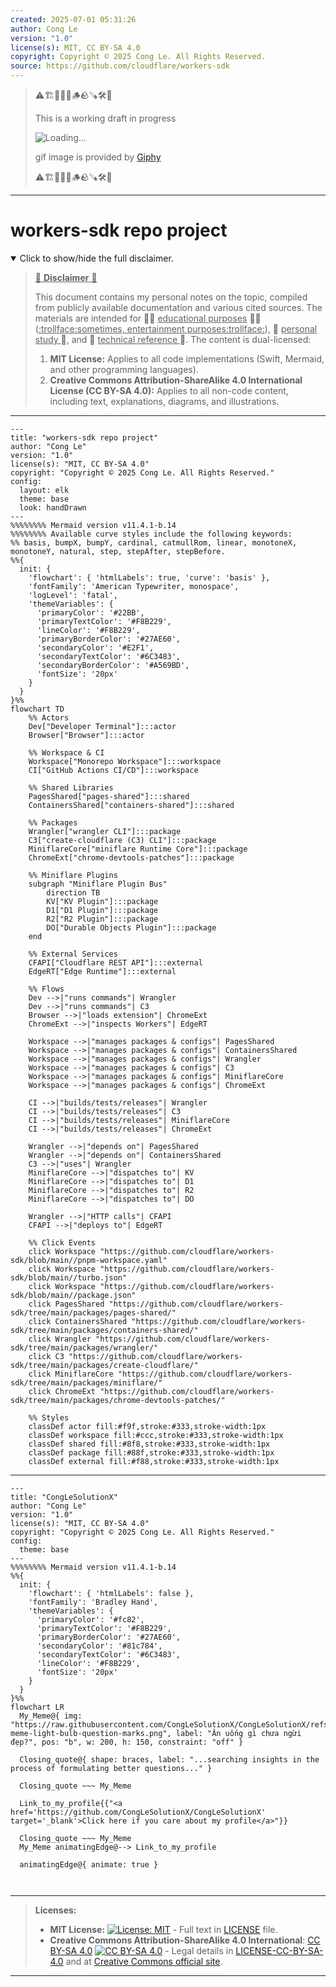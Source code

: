 ```yaml
---
created: 2025-07-01 05:31:26
author: Cong Le
version: "1.0"
license(s): MIT, CC BY-SA 4.0
copyright: Copyright © 2025 Cong Le. All Rights Reserved.
source: https://github.com/cloudflare/workers-sdk
---
```



> ⚠️🏗️🚧🦺🧱🪵🪨🪚🛠️👷
> 
> This is a working draft in progress
> 
> ![Loading...](https://media2.giphy.com/media/v1.Y2lkPTc5MGI3NjExMXVjejV3dnVjc2o5MXd3eXBvcDR1cHlzbHQ1Z2R6YjY0ZHpmdjJ6OCZlcD12MV9pbnRlcm5hbF9naWZfYnlfaWQmY3Q9Zw/hL9q5k9dk9l0wGd4e0/giphy.gif)
>
> gif image is provided by [Giphy](https://giphy.com)
> 
> ⚠️🏗️🚧🦺🧱🪵🪨🪚🛠️👷


----




# workers-sdk repo project
<details open>
<summary>Click to show/hide the full disclaimer.</summary>
   
> <ins>📢 **Disclaimer** 🚨</ins>
>
> This document contains my personal notes on the topic,
> compiled from publicly available documentation and various cited sources.
> The materials are intended for 👨‍🎓 <ins>educational purposes</ins> 👨‍🎓 (<ins>:trollface:sometimes, entertainment purposes:trollface:</ins>), 📖 <ins> personal study </ins> 📖, and 🔖 <ins> technical reference </ins> 🔖.
> The content is dual-licensed:
> 1. **MIT License:** Applies to all code implementations (Swift, Mermaid, and other programming languages).
> 2. **Creative Commons Attribution-ShareAlike 4.0 International License (CC BY-SA 4.0):** Applies to all non-code content, including text, explanations, diagrams, and illustrations.

</details>



---

```mermaid
---
title: "workers-sdk repo project"
author: "Cong Le"
version: "1.0"
license(s): "MIT, CC BY-SA 4.0"
copyright: "Copyright © 2025 Cong Le. All Rights Reserved."
config:
  layout: elk
  theme: base
  look: handDrawn
---
%%%%%%%% Mermaid version v11.4.1-b.14
%%%%%%%% Available curve styles include the following keywords:
%% basis, bumpX, bumpY, cardinal, catmullRom, linear, monotoneX, monotoneY, natural, step, stepAfter, stepBefore.
%%{
  init: {
    'flowchart': { 'htmlLabels': true, 'curve': 'basis' },
    'fontFamily': 'American Typewriter, monospace',
    'logLevel': 'fatal',
    'themeVariables': {
      'primaryColor': '#22BB',
      'primaryTextColor': '#F8B229',
      'lineColor': '#F8B229',
      'primaryBorderColor': '#27AE60',
      'secondaryColor': '#E2F1',
      'secondaryTextColor': '#6C3483',
      'secondaryBorderColor': '#A569BD',
      'fontSize': '20px'
    }
  }
}%%
flowchart TD
    %% Actors
    Dev["Developer Terminal"]:::actor
    Browser["Browser"]:::actor

    %% Workspace & CI
    Workspace["Monorepo Workspace"]:::workspace
    CI["GitHub Actions CI/CD"]:::workspace

    %% Shared Libraries
    PagesShared["pages-shared"]:::shared
    ContainersShared["containers-shared"]:::shared

    %% Packages
    Wrangler["wrangler CLI"]:::package
    C3["create-cloudflare (C3) CLI"]:::package
    MiniflareCore["miniflare Runtime Core"]:::package
    ChromeExt["chrome-devtools-patches"]:::package

    %% Miniflare Plugins
    subgraph "Miniflare Plugin Bus"
        direction TB
        KV["KV Plugin"]:::package
        D1["D1 Plugin"]:::package
        R2["R2 Plugin"]:::package
        DO["Durable Objects Plugin"]:::package
    end

    %% External Services
    CFAPI["Cloudflare REST API"]:::external
    EdgeRT["Edge Runtime"]:::external

    %% Flows
    Dev -->|"runs commands"| Wrangler
    Dev -->|"runs commands"| C3
    Browser -->|"loads extension"| ChromeExt
    ChromeExt -->|"inspects Workers"| EdgeRT

    Workspace -->|"manages packages & configs"| PagesShared
    Workspace -->|"manages packages & configs"| ContainersShared
    Workspace -->|"manages packages & configs"| Wrangler
    Workspace -->|"manages packages & configs"| C3
    Workspace -->|"manages packages & configs"| MiniflareCore
    Workspace -->|"manages packages & configs"| ChromeExt

    CI -->|"builds/tests/releases"| Wrangler
    CI -->|"builds/tests/releases"| C3
    CI -->|"builds/tests/releases"| MiniflareCore
    CI -->|"builds/tests/releases"| ChromeExt

    Wrangler -->|"depends on"| PagesShared
    Wrangler -->|"depends on"| ContainersShared
    C3 -->|"uses"| Wrangler
    MiniflareCore -->|"dispatches to"| KV
    MiniflareCore -->|"dispatches to"| D1
    MiniflareCore -->|"dispatches to"| R2
    MiniflareCore -->|"dispatches to"| DO

    Wrangler -->|"HTTP calls"| CFAPI
    CFAPI -->|"deploys to"| EdgeRT

    %% Click Events
    click Workspace "https://github.com/cloudflare/workers-sdk/blob/main//pnpm-workspace.yaml"
    click Workspace "https://github.com/cloudflare/workers-sdk/blob/main//turbo.json"
    click Workspace "https://github.com/cloudflare/workers-sdk/blob/main//package.json"
    click PagesShared "https://github.com/cloudflare/workers-sdk/tree/main/packages/pages-shared/"
    click ContainersShared "https://github.com/cloudflare/workers-sdk/tree/main/packages/containers-shared/"
    click Wrangler "https://github.com/cloudflare/workers-sdk/tree/main/packages/wrangler/"
    click C3 "https://github.com/cloudflare/workers-sdk/tree/main/packages/create-cloudflare/"
    click MiniflareCore "https://github.com/cloudflare/workers-sdk/tree/main/packages/miniflare/"
    click ChromeExt "https://github.com/cloudflare/workers-sdk/tree/main/packages/chrome-devtools-patches/"

    %% Styles
    classDef actor fill:#f9f,stroke:#333,stroke-width:1px
    classDef workspace fill:#ccc,stroke:#333,stroke-width:1px
    classDef shared fill:#8f8,stroke:#333,stroke-width:1px
    classDef package fill:#88f,stroke:#333,stroke-width:1px
    classDef external fill:#f88,stroke:#333,stroke-width:1px

```

----

<!-- 
```mermaid
%% Current Mermaid version
info
```  -->


```mermaid
---
title: "CongLeSolutionX"
author: "Cong Le"
version: "1.0"
license(s): "MIT, CC BY-SA 4.0"
copyright: "Copyright © 2025 Cong Le. All Rights Reserved."
config:
  theme: base
---
%%%%%%%% Mermaid version v11.4.1-b.14
%%{
  init: {
    'flowchart': { 'htmlLabels': false },
    'fontFamily': 'Bradley Hand',
    'themeVariables': {
      'primaryColor': '#fc82',
      'primaryTextColor': '#F8B229',
      'primaryBorderColor': '#27AE60',
      'secondaryColor': '#81c784',
      'secondaryTextColor': '#6C3483',
      'lineColor': '#F8B229',
      'fontSize': '20px'
    }
  }
}%%
flowchart LR
  My_Meme@{ img: "https://raw.githubusercontent.com/CongLeSolutionX/CongLeSolutionX/refs/heads/main/assets/images/My-meme-light-bulb-question-marks.png", label: "Ăn uống gì chưa ngừi đẹp?", pos: "b", w: 200, h: 150, constraint: "off" }

  Closing_quote@{ shape: braces, label: "...searching insights in the process of formulating better questions..." }
 
  Closing_quote ~~~ My_Meme
    
  Link_to_my_profile{{"<a href='https://github.com/CongLeSolutionX/CongLeSolutionX' target='_blank'>Click here if you care about my profile</a>"}}

  Closing_quote ~~~ My_Meme
  My_Meme animatingEdge@--> Link_to_my_profile
  
  animatingEdge@{ animate: true }



```

---
>**Licenses:**
>
>- **MIT License:**  [![License: MIT](https://img.shields.io/badge/License-MIT-yellow.svg)](LICENSE) - Full text in [LICENSE](LICENSE) file.
>- **Creative Commons Attribution-ShareAlike 4.0 International**: [CC BY-SA 4.0](https://creativecommons.org/licenses/by-sa/4.0/) [![CC BY-SA 4.0](https://licensebuttons.net/l/by-sa/4.0/88x31.png)](https://creativecommons.org/licenses/by-sa/4.0/) - Legal details in [LICENSE-CC-BY-SA-4.0](THE_PAST/LICENSE-CC-BY-SA-4.0) and at [Creative Commons official site](https://creativecommons.org/licenses/by-sa/4.0/).
>
---